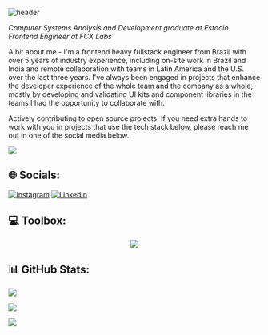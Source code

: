 ![header](https://capsule-render.vercel.app/api?type=waving&height=300&color=0:0c1014,100:599cab&text=✌️Hey,%20Jonathas%20here!&descAlign=26&fontAlign=35&textBg=false&descAlignY=60&fontSize=48&fontAlignY=48&desc=Welcome%20to%20my%20profile&reversal=true&section=header&fontColor=fff)


<em>Computer Systems Analysis and Development graduate at Estacio</br>
Frontend Engineer at FCX Labs</em></p>

<p>A bit about me - I'm a frontend heavy fullstack engineer from Brazil with over 5 years of industry experience, including on-site work in Brazil and India and remote collaboration with teams in Latin America and the U.S. over the last three years. I've always been engaged in projects that enhance the developer experience of the whole team and the company as a whole, mostly by developing and validating UI kits and component libraries in the teams I had the opportunity to collaborate with.</p>
<p>Actively contributing to open source projects. If you need extra hands to work with you in projects that use the tech stack below, please reach me out in one of the social media below.</p>

[![](https://visitcount.itsvg.in/api?id=jonathas3c&label=Profile%20Views&color=3&icon=6&pretty=true)](https://visitcount.itsvg.in)

## 🌐 Socials:
[![Instagram](https://skillicons.dev/icons?i=instagram)](https://instagram.com/jonathasgermano) [![LinkedIn](https://skillicons.dev/icons?i=linkedin)](https://linkedin.com/in/jonathasgermano) 

## 💻 Toolbox:
<p align="center">
  <a href="https://jonathas.dev">
    <img src="https://skillicons.dev/icons?i=react,redux,typescript,cs,dotnet,html,graphql,js,css,nextjs,java,npm,prisma,postgres,mongodb,sass,styledcomponents,spring,tailwind,angular,supabase,ps,figma,express,nodejs,powershell,docker,githubactions,prometheus,grafana" />
  </a>
</p>


## 📊 GitHub Stats:

![](https://github-readme-activity-graph.vercel.app/graph?username=jonathas3c&custom_title=🚀%20Jonathas'%20commit%20history&bg_color=0c1014&color=83b3b1&title_color=599cab&line=2aa788&outline=10&point=2aa788&radius=8&height=420)

![](https://github-readme-streak-stats.herokuapp.com?user=jonathas3c&theme=gotham&border_radius=8&exclude_days=Sun%2CSat&card_width=533)

![](https://github-readme-stats.vercel.app/api/top-langs/?username=jonathas3c&theme=gotham&hide_border=false&include_all_commits=true&count_private=true&layout=compact)
